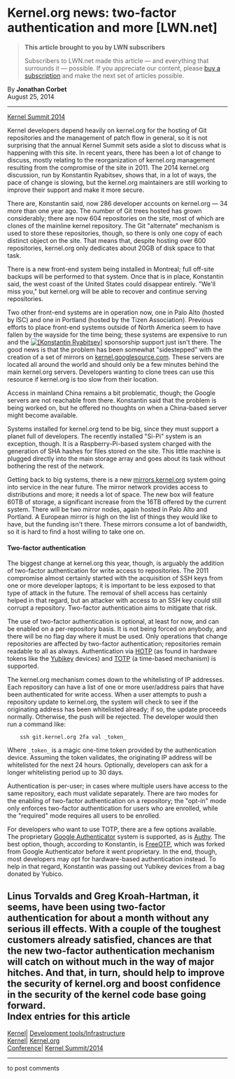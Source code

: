 # Kernel.org news: two-factor authentication and more [LWN.net]

> **This article brought to you by LWN subscribers**
> 
> Subscribers to LWN.net made this article — and everything that surrounds it — possible. If you appreciate our content, please [buy a subscription](/Promo/nst-nag3/subscribe) and make the next set of articles possible. 

By **Jonathan Corbet**  
August 25, 2014 

* * *

[Kernel Summit 2014](/Articles/KernelSummit2014/)

Kernel developers depend heavily on kernel.org for the hosting of Git repositories and the management of patch flow in general, so it is not surprising that the annual Kernel Summit sets aside a slot to discuss what is happening with this site. In recent years, there has been a lot of change to discuss, mostly relating to the reorganization of kernel.org management resulting from the compromise of the site in 2011. The 2014 kernel.org discussion, run by Konstantin Ryabitsev, shows that, in a lot of ways, the pace of change is slowing, but the kernel.org maintainers are still working to improve their support and make it more secure. 

There are, Konstantin said, now 286 developer accounts on kernel.org — 34 more than one year ago. The number of Git trees hosted has grown considerably; there are now 604 repositories on the site, most of which are clones of the mainline kernel repository. The Git "alternate" mechanism is used to store these repositories, though, so there is only one copy of each distinct object on the site. That means that, despite hosting over 600 repositories, kernel.org only dedicates about 20GB of disk space to that task. 

There is a new front-end system being installed in Montreal; full off-site backups will be performed to that system. Once that is in place, Konstantin said, the west coast of the United States could disappear entirely. "We'll miss you," but kernel.org will be able to recover and continue serving repositories. 

Two other front-end systems are in operation now, one in Palo Alto (hosted by ISC) and one in Portland (hosted by the Tizen Association). Previous efforts to place front-end systems outside of North America seem to have fallen by the wayside for the time being; these systems are expensive to run and the [![\[Konstantin
Ryabitsev\]](https://static.lwn.net/images/conf/2014/ks/KonstantinRyabitsev-sm.jpg)](/Articles/609465/) sponsorship support just isn't there. The good news is that the problem has been somewhat "sidestepped" with the creation of a set of mirrors on [kernel.googlesource.com](https://kernel.googlesource.com/). These servers are located all around the world and should only be a few minutes behind the main kernel.org servers. Developers wanting to clone trees can use this resource if kernel.org is too slow from their location. 

Access in mainland China remains a bit problematic, though; the Google servers are not reachable from there. Konstantin said that the problem is being worked on, but he offered no thoughts on when a China-based server might become available. 

Systems installed for kernel.org tend to be big, since they must support a planet full of developers. The recently installed "Si-Pi" system is an exception, though. It is a Raspberry-Pi-based system charged with the generation of SHA hashes for files stored on the site. This little machine is plugged directly into the main storage array and goes about its task without bothering the rest of the network. 

Getting back to big systems, there is a new [mirrors.kernel.org](http://mirrors.kernel.org/) system going into service in the near future. The mirror network provides access to distributions and more; it needs a lot of space. The new box will feature 60TB of storage, a significant increase from the 16TB offered by the current system. There will be two mirror nodes, again hosted in Palo Alto and Portland. A European mirror is high on the list of things they would like to have, but the funding isn't there. These mirrors consume a lot of bandwidth, so it is hard to find a host willing to take one on. 

#### Two-factor authentication

The biggest change at kernel.org this year, though, is arguably the addition of two-factor authentication for write access to repositories. The 2011 compromise almost certainly started with the acquisition of SSH keys from one or more developer laptops; it is important to be less exposed to that type of attack in the future. The removal of shell access has certainly helped in that regard, but an attacker with access to an SSH key could still corrupt a repository. Two-factor authentication aims to mitigate that risk. 

The use of two-factor authentication is optional, at least for now, and can be enabled on a per-repository basis. It is not being forced on anybody, and there will be no flag day where it must be used. Only operations that change repositories are affected by two-factor authentication; repositories remain readable to all as always. Authentication via [HOTP](http://en.wikipedia.org/wiki/HMAC-based_One-time_Password_Algorithm) (as found in hardware tokens like the [Yubikey](/Articles/594498/) devices) and [TOTP](http://en.wikipedia.org/wiki/Time-based_One-time_Password_Algorithm) (a time-based mechanism) is supported. 

The kernel.org mechanism comes down to the whitelisting of IP addresses. Each repository can have a list of one or more user/address pairs that have been authenticated for write access. When a user attempts to push a repository update to kernel.org, the system will check to see if the originating address has been whitelisted already; if so, the update proceeds normally. Otherwise, the push will be rejected. The developer would then run a command like: 
    
    
        ssh git.kernel.org 2fa val _token_
    

Where `_token_` is a magic one-time token provided by the authentication device. Assuming the token validates, the originating IP address will be whitelisted for the next 24 hours. Optionally, developers can ask for a longer whitelisting period up to 30 days. 

Authentication is per-user; in cases where multiple users have access to the same repository, each must validate separately. There are two modes for the enabling of two-factor authentication on a repository; the "opt-in" mode only enforces two-factor authentication for users who are enrolled, while the "required" mode requires all users to be enrolled. 

For developers who want to use TOTP, there are a few options available. The proprietary [Google Authenticator](https://play.google.com/store/apps/details?id=com.google.android.apps.authenticator2&hl=en) system is supported, as is [Authy](https://www.authy.com/). The best option, though, according to Konstantin, is [FreeOTP](/Articles/581086/), which was forked from Google Authenticator before it went proprietary. In the end, though, most developers may opt for hardware-based authentication instead. To help in that regard, Konstantin was passing out Yubikey devices from a bag donated by Yubico. 

Linus Torvalds and Greg Kroah-Hartman, it seems, have been using two-factor authentication for about a month without any serious ill effects. With a couple of the toughest customers already satisfied, chances are that the new two-factor authentication mechanism will catch on without much in the way of major hitches. And that, in turn, should help to improve the security of kernel.org and boost confidence in the security of the kernel code base going forward.  
Index entries for this article  
---  
[Kernel](/Kernel/Index)| [Development tools/Infrastructure](/Kernel/Index#Development_tools-Infrastructure)  
[Kernel](/Kernel/Index)| [Kernel.org](/Kernel/Index#Kernel.org)  
[Conference](/Archives/ConferenceIndex/)| [Kernel Summit/2014](/Archives/ConferenceIndex/#Kernel_Summit-2014)  
  


* * *

to post comments 
